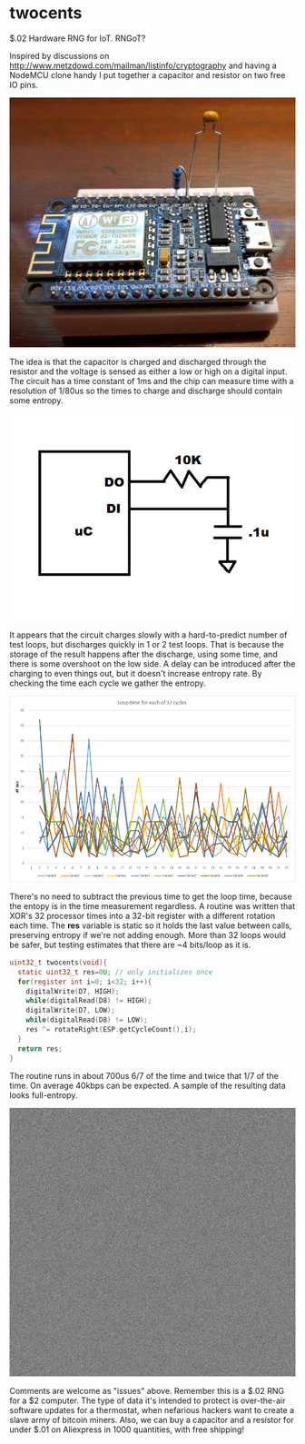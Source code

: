 # twocents
$.02 Hardware RNG for IoT. RNGoT?

Inspired by discussions on http://www.metzdowd.com/mailman/listinfo/cryptography and having a NodeMCU clone handy I put together a capacitor and resistor on two free IO pins.

![Breadboard](/twocents_breadboard.jpg)

The idea is that the capacitor is charged and discharged through the resistor and the voltage is sensed as either a low or high
on a digital input. The circuit has a time constant of 1ms and the chip can measure time with a resolution of 1/80us so the times
to charge and discharge should contain some entropy.

![Schematic](/twocents_schematic.png)

It appears that the circuit charges slowly with a hard-to-predict number of test loops, but discharges quickly in 1 or 2 test loops. That is because the storage of the result happens after the discharge, using some time, and there is some overshoot on the low side. A delay can be introduced after the charging to even things out, but it doesn't increase entropy rate. By checking the time each cycle we gather the entropy.

![Timing](/twocents_times.png)

There's no need to subtract the previous time to get the loop time, because the entopy is in the time measurement regardless. A routine was written that XOR's 32 processor times into a 32-bit register with a different rotation each time. The **res** variable is static so it holds the last value between calls, preserving entropy if we're not adding enough. More than 32 loops would be safer, but testing estimates that there are ~4 bits/loop as it is.

```c
uint32_t twocents(void){
  static uint32_t res=0U; // only initializes once
  for(register int i=0; i<32; i++){
    digitalWrite(D7, HIGH);
    while(digitalRead(D8) != HIGH);
    digitalWrite(D7, LOW);
    while(digitalRead(D8) != LOW);
    res ^= rotateRight(ESP.getCycleCount(),i);
  }
  return res;
}
```

The routine runs in about 700us 6/7 of the time and twice that 1/7 of the time. On average 40kbps can be expected. A sample of the resulting data looks full-entropy.

![Bits](/twocents.bin.png)

Comments are welcome as "issues" above. Remember this is a $.02 RNG for a $2 computer. The type of data it's intended to protect
is over-the-air software updates for a thermostat, when nefarious hackers want to create a slave army of bitcoin miners. Also,
we can buy a capacitor and a resistor for under $.01 on Aliexpress in 1000 quantities, with free shipping!

